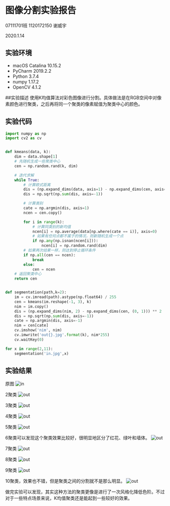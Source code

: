 # 图像分割实验报告
07111701班 1120172150 谢威宇

2020.1.14

## 实验环境
- macOS Catalina 10.15.2
- PyCharm 2019.2.2
- Python 3.7.4
- numpy 1.17.2
- OpenCV 4.1.2

##实验描述
使用K均值算法对彩色图像进行分割。具体做法是在RGB空间中对像素颜色进行聚类，之后再将同一个聚类的像素赋值为聚类中心的颜色。

## 实验代码

```python
import numpy as np
import cv2 as cv


def kmeans(data, k):
    dim = data.shape[1]
    # 先随机生成一些聚类中心
    cen = np.random.rand(k, dim)

    # 迭代求解
    while True:
        # 计算欧式距离
        dis = (np.expand_dims(data, axis=1) - np.expand_dims(cen, axis=0)) ** 2
        dis = np.sqrt(np.sum(dis, axis=-1))

        # 计算类别
        cate = np.argmin(dis, axis=1)
        ncen = cen.copy()

        for i in range(k):
            # 计算同类别的新均值
            ncen[i] = np.average(data[np.where(cate == i)], axis=0)
            # 如果有任何点都不属于的情况，则新随机生成一个点
            if np.any(np.isnan(ncen[i])):
                ncen[i] = np.random.rand(dim)
        # 如果两次结果一样，则达到停止循环条件
        if np.all(cen == ncen):
            break
        else:
            cen = ncen
    # 返回聚类中心
    return cen


def segmentation(path,k=2):
    im = cv.imread(path).astype(np.float64) / 255
    cen = kmeans(im.reshape(-1, 3), k)
    nim = im.copy()
    dis = (np.expand_dims(nim, 2) - np.expand_dims(cen, (0, 1))) ** 2
    dis = np.sqrt(np.sum(dis, axis=-1))
    cate = np.argmin(dis, axis=-1)
    nim = cen[cate]
    cv.imshow('nim', nim)
    cv.imwrite('out{}.jpg'.format(k), nim*255)
    cv.waitKey(0)

for x in range(2,11):
    segmentation('in.jpg',x)


```

## 实验结果

原图
![in](in.jpg)

2聚类
![out](out2.jpg)

3聚类
![out](out3.jpg)

4聚类
![out](out4.jpg)

5聚类
![out](out5.jpg)

6聚类可以发现这个聚类效果比较好，很明显地区分了红花、绿叶和墙体。
![out](out6.jpg)

7聚类
![out](out7.jpg)

8聚类
![out](out8.jpg)

9聚类
![out](out9.jpg)

10聚类，效果也不错，但是聚类之间的分割就不是那么明显。
![out](out10.jpg)



做完实验可以发现，其实这种方法的聚类更像是进行了一次风格化降低色阶。不过对于一些特点场景来说，K均值聚类还是能起到一些较好的效果。